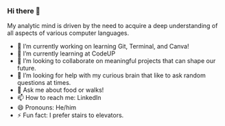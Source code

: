 ### Hi there 👋
My analytic mind is driven by the need to acquire a deep understanding of all aspects of various computer languages.
- 🔭 I’m currently working on learning Git, Terminal, and Canva!
- 🌱 I’m currently learning at CodeUP
- 👯 I’m looking to collaborate on meaningful projects that can shape our future.
- 🤔 I’m looking for help with my curious brain that like to ask random questions at times.
- 💬 Ask me about food or walks!
- 📫 How to reach me: LinkedIn
- 😄 Pronouns: He/him
- ⚡ Fun fact: I prefer stairs to elevators.
<!--
**Segura-Jorge/Segura-Jorge** is a ✨ _special_ ✨ repository because its `README.md` (this file) appears on your GitHub profile.

Here are some ideas to get you started:

- 🔭 I’m currently working on ...
- 🌱 I’m currently learning ...
- 👯 I’m looking to collaborate on ...
- 🤔 I’m looking for help with ...
- 💬 Ask me about ...
- 📫 How to reach me: ...
- 😄 Pronouns: ...
- ⚡ Fun fact: ...
-->
